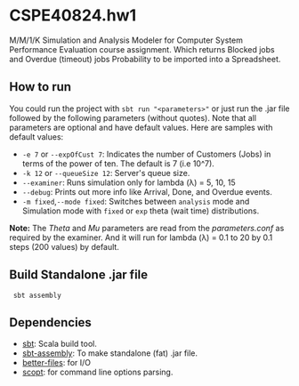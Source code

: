 # CSPE40824.hw1
M/M/1/K Simulation and Analysis Modeler for Computer System Performance Evaluation course assignment. 
Which returns Blocked jobs and Overdue (timeout) jobs Probability to be imported into a Spreadsheet.

## How to run
You could run the project with `sbt run "<parameters>"` or just run the .jar file followed by the following parameters (without quotes).
Note that all parameters are optional and have default values. Here are samples with default values:
* `-e 7` or `--expOfCust 7`: Indicates the number of Customers (Jobs) in terms of the power of ten.
The default is 7 (i.e 10^7).
* `-k 12` or `--queueSize 12`: Server's queue size.
* `--examiner`: Runs simulation only for lambda (λ) = 5, 10, 15
* `--debug`: Prints out more info like Arrival, Done, and Overdue events.
* `-m fixed`,`--mode fixed`: Switches between `analysis` mode and Simulation mode with `fixed` or `exp` theta (wait time) distributions.  

**Note:** The *Theta* and *Mu* parameters are read from the *parameters.conf* as required by the examiner. 
And it will run for lambda (λ) = 0.1 to 20 by 0.1 steps (200 values) by default.

## Build Standalone .jar file
` sbt assembly` 

## Dependencies
* [sbt](https://github.com/sbt/sbt): Scala build tool.
* [sbt-assembly](https://github.com/sbt/sbt-assembly): To make standalone (fat) .jar file.
* [better-files](https://github.com/pathikrit/better-files): for I/O
* [scopt](https://github.com/scopt/scopt): for command line options parsing.
